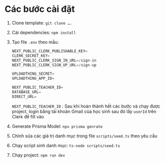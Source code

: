 # Các bước cài đặt

1. Clone template: `git clone ….`
2. Cài dependencies: `npm install`
3. Tạo file `.env` theo mẫu:

    ```cpp
    NEXT_PUBLIC_CLERK_PUBLISHABLE_KEY=
    CLERK_SECRET_KEY=
    NEXT_PUBLIC_CLERK_SIGN_IN_URL=/sign-in
    NEXT_PUBLIC_CLERK_SIGN_UP_URL=/sign-up

    UPLOADTHING_SECRET=
    UPLOADTHING_APP_ID=

    NEXT_PUBLIC_TEACHER_ID=
    DATABASE_URL=
    DIRECT_URL=
    ```

    `NEXT_PUBLIC_TEACHER_ID` : Sau khi hoàn thành hết các bước và chạy được project, login bằng tài khoản Gmail của học sinh sau đó lấy `userId` trên Clerk để fill vào

4. Generate Prisma Model: `npx prisma genrate`
5. Chỉnh sửa các giá trị danh mục trong file `scripts/seed.ts` theo yêu cầu
6. Chạy script sinh danh mục: `ts-node scripts/seed.ts`
7. Chạy project: `npm run dev`
